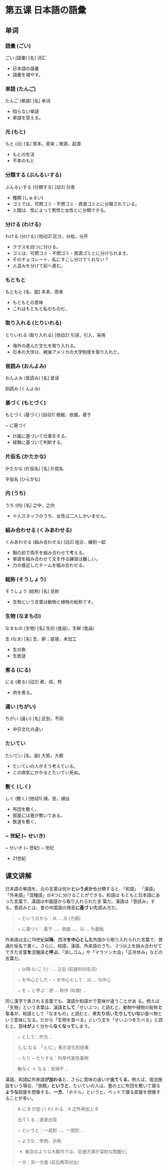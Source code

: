 # 第五课 日本語の語彙
## 单词
### 語彙 (ごい)
ごい (語彙) [名] 词汇

* 日本語の語彙
* 語彙を増やす。

### 単語 (たんご)
たんご (単語) [名] 单词

* 知らない単語
* 単語を覚える。

### 元 (もと)
もと (元) [名] 原本，原来；根源，起源

* もとの生活　
* 不幸のもと　

### 分類する (ぶんるいする)
ぶんるいする (分類する) [动3] 分类

* 種類 (しゅるい)
* ゴミでは、可燃ゴミ・不燃ゴミ・資源ゴミとに分類されている。
* 人間は、性によって男性と女性とに分類できる。

### 分ける (わける)
わける (分ける) [他动2] 区分，分给，分开

* クラスを四つに分ける。
* ゴミは、可燃ゴミ・不燃ゴミ・資源ゴミとに分けられます。
* そのチョコレート、私にすこし分けてくれない？
* 人混みを分けて前へ進む。

### もともと
もともと [名、副] 本来，原来

* もともとの意味
* これはもともと私のものだ。

### 取り入れる (とりいれる)
とりいれる (取り入れる) [他动2] 引进，引入，采用

* 海外の進んだ文化を取り入れる。
* 日本の大学は、戦後アメリカの大学制度を取り入れた。

### 音読み (おんよみ)
おんよみ (音読み) [名] 音读

訓読み (くんよみ)

### 基づく (もとづく)
もとづく (基づく) [自动1] 根据，依据，基于

~ に基づく

* 計画に基づいて仕事をする。
* 経験に基づいて判断する。

### 片仮名 (かたかな)
かたかな (片仮名) [名] 片假名

平仮名 (ひらがな)

### 内 (うち)
うち (内) [名] 之中，之内

* 十人スタッフのうち、女性は二人しかいません。

### 組み合わせる (くみあわせる)
くみあわせる (組み合わせる) [动2] 组合，编到一起

* 胸の前で両手を組み合わせて考える。
* 単語を組み合わせて文を作る練習は難しい。
* 力の接近したチームを組み合わせる。

### 総称 (そうしょう)
そうしょう (総称) [名] 总称

* 生物という言葉は動物と植物の総称です。

### 生物 (なまもの)
なまもの (生物) [名] 生的 (食品)，生鲜 (食品)

生 (なま) [名] 生，鲜；直接，未加工

* 生の魚　　
* 生放送

### 煮る (にる)
にる (煮る) [动2] 煮，炖，熬

* 肉を煮る。

### 違い (ちがい)
ちがい (違い) [名] 区别，不同

* 中日文化の違い

### たいてい
たいてい [名、副] 大抵，大都

* たいていの人がそう考えている。
* この病気にかかるとたいてい死ぬ。

### 敷く (しく)
しく (敷く) [他动1] 铺，垫，铺设

* 布団を敷く。   
* 部屋には畳が敷いてある。
* 鉄道を敷く。

### ~ 世紀 (~ せいき)
~ せいき (~ 世紀) ~ 世纪

* 21世紀

## 课文讲解
日本語の単語を、元の言葉は何か**という点から**分類すると、「和語」
「漢語」「外来語」「混種語」の4つに分けることができる。和語は
もともと日本語にあった言葉で、漢語は中国語から取り入れられた言
葉だ。漢語は「音読み」する。音読みとは、昔の中国語の発音**に基づ
いた**読み方だ。

> ~ という点から：从 ... 点 (方面)
> 
> ~ に基づく：基于 ...、依据 ...、以 ... 为基础

外来語は主に19世紀**以降**、西洋**を中心とした**外国から取り入れられた言葉で、普通片仮名で書く。さらに、和語、漢語、外来語のうち、
2つ以上を組み合わせてできた言葉**を**混種語**と呼ぶ**。「消しゴム」や「マラソン大会」「正月休み」などの言葉だ。

> ~ 以降 (いこう)：... 之后 (前接时间名词)
> 
> ~ を中心とした・~ を中心として：以 ... 为中心
> 
> ~ を ~ と呼ぶ：把 ... 称作 (叫做) ...

同じ漢字で表される言葉でも、漢語か和語かで意味が違うことがあ
る。例えば「生物」という言葉は、漢語**として**「せいぶつ」と読むと、動物や植物の総称**となる**が、和語として「なまもの」と読むと、煮**たり**焼い**たりしていない**食べ物という意味になる。だから「生物を食べる」という文を「せいぶつをたべる」と読むと、意味**が**よく分から**なくなって**しまう。

> ~ として：作为 ...
> 
> と/になる：「と/に」表示变化的结果
> 
> ~ たり ~ たりする：列举代表性事例
> 
> 動なく ＋ なる：变得不 ...

漢語、和語**に**外来語**が加わる**と、さらに意味の違いが**出てくる**。例えば、宿泊施設をいう場合、「旅館」**というと**、たいていの人は、畳の上に布団を敷いて寝る**ような**部屋を想像する。**一方**、「ホテル」というと、ベッドで寝る部屋を想像することが多い。

> A に B が加 (くわ) わる：A 之外再加上 B
> 
> 出てくる：逐渐出现 
> 
> ~ というと：一说到 ...、一提到 ...
> 
> ~ ような：举例、示例
> 
> * 東京のような大都市では、交通渋滞が深刻な問題だ。
> 
> 一方：另一方面 (前后两项对比)